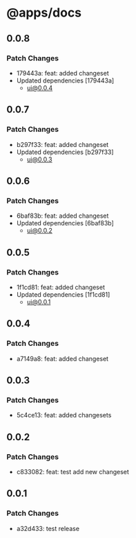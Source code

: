 # @apps/docs

## 0.0.8

### Patch Changes

- 179443a: feat: added changeset
- Updated dependencies [179443a]
  - ui@0.0.4

## 0.0.7

### Patch Changes

- b297f33: feat: added changeset
- Updated dependencies [b297f33]
  - ui@0.0.3

## 0.0.6

### Patch Changes

- 6baf83b: feat: added changeset
- Updated dependencies [6baf83b]
  - ui@0.0.2

## 0.0.5

### Patch Changes

- 1f1cd81: feat: added changeset
- Updated dependencies [1f1cd81]
  - ui@0.0.1

## 0.0.4

### Patch Changes

- a7149a8: feat: added changeset

## 0.0.3

### Patch Changes

- 5c4ce13: feat: added changesets

## 0.0.2

### Patch Changes

- c833082: feat: test add new changeset

## 0.0.1

### Patch Changes

- a32d433: test release
